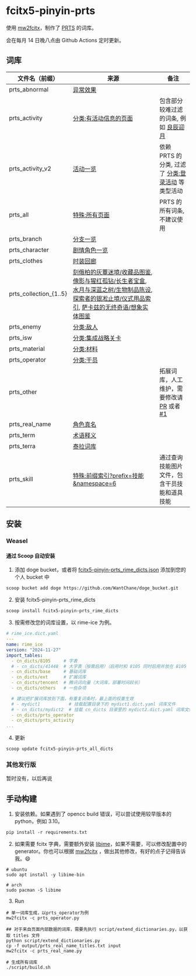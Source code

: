 # fcitx5-pinyin-prts

使用 [mw2fcitx](https://github.com/outloudvi/mw2fcitx)，制作了 [PRTS](https://prts.wiki/) 的词库。

会在每月 14 日晚八点由 Github Actions 定时更新。

## 词库

| 文件名（前缀）         | 来源                                                                                                                                                                                                                                                                                                                                                                                                                                                                                                                                                                                                                                                                                                                                                                                                                                                                                             | 备注                                                                                                                                                           |
| ---------------------- | ------------------------------------------------------------------------------------------------------------------------------------------------------------------------------------------------------------------------------------------------------------------------------------------------------------------------------------------------------------------------------------------------------------------------------------------------------------------------------------------------------------------------------------------------------------------------------------------------------------------------------------------------------------------------------------------------------------------------------------------------------------------------------------------------------------------------------------------------------------------------------------------------ | -------------------------------------------------------------------------------------------------------------------------------------------------------------- |
| prts_abnormal          | [异常效果](https://prts.wiki/w/%E5%BC%82%E5%B8%B8%E6%95%88%E6%9E%9C)                                                                                                                                                                                                                                                                                                                                                                                                                                                                                                                                                                                                                                                                                                                                                                                                                             |                                                                                                                                                                |
| prts_activity          | [分类:有活动信息的页面](https://prts.wiki/w/%E5%88%86%E7%B1%BB:%E6%9C%89%E6%B4%BB%E5%8A%A8%E4%BF%A1%E6%81%AF%E7%9A%84%E9%A1%B5%E9%9D%A2)                                                                                                                                                                                                                                                                                                                                                                                                                                                                                                                                                                                                                                                                                                                                                         | 包含部分较难过滤的词条, 例如 [良辰迎月](https://prts.wiki/w/%E8%89%AF%E8%BE%B0%E8%BF%8E%E6%9C%88)                                                              |
| prts_activity_v2       | [活动一览](https://prts.wiki/w/%E6%B4%BB%E5%8A%A8%E4%B8%80%E8%A7%88)                                                                                                                                                                                                                                                                                                                                                                                                                                                                                                                                                                                                                                                                                                                                                                                                                             | 依赖 PRTS 的分类, 过滤了 [分类:登录活动](https://prts.wiki/w/%E5%88%86%E7%B1%BB:%E7%99%BB%E5%BD%95%E6%B4%BB%E5%8A%A8) 等类型活动                               |
| prts_all               | [特殊:所有页面](https://prts.wiki/w/%E7%89%B9%E6%AE%8A:%E6%89%80%E6%9C%89%E9%A1%B5%E9%9D%A2)                                                                                                                                                                                                                                                                                                                                                                                                                                                                                                                                                                                                                                                                                                                                                                                                     | PRTS 的所有词条, 不建议使用                                                                                                                                    |
| prts_branch            | [分支一览](https://prts.wiki/w/%E5%88%86%E6%94%AF%E4%B8%80%E8%A7%88)                                                                                                                                                                                                                                                                                                                                                                                                                                                                                                                                                                                                                                                                                                                                                                                                                             |                                                                                                                                                                |
| prts_character         | [剧情角色一览](https://prts.wiki/w/%E5%89%A7%E6%83%85%E8%A7%92%E8%89%B2%E4%B8%80%E8%A7%88)                                                                                                                                                                                                                                                                                                                                                                                                                                                                                                                                                                                                                                                                                                                                                                                                       |                                                                                                                                                                |
| prts_clothes           | [时装回廊](https://prts.wiki/w/%E6%97%B6%E8%A3%85%E5%9B%9E%E5%BB%8A)                                                                                                                                                                                                                                                                                                                                                                                                                                                                                                                                                                                                                                                                                                                                                                                                                             |                                                                                                                                                                |
| prts_collection_{1..5} | [刻俄柏的灰蕈迷境/收藏品图鉴](https://prts.wiki/w/%E5%88%BB%E4%BF%84%E6%9F%8F%E7%9A%84%E7%81%B0%E8%95%88%E8%BF%B7%E5%A2%83/%E6%94%B6%E8%97%8F%E5%93%81%E5%9B%BE%E9%89%B4), [傀影与猩红孤钻/长生者宝盒](https://prts.wiki/w/%E5%82%80%E5%BD%B1%E4%B8%8E%E7%8C%A9%E7%BA%A2%E5%AD%A4%E9%92%BB/%E9%95%BF%E7%94%9F%E8%80%85%E5%AE%9D%E7%9B%92), [水月与深蓝之树/生物制品陈设](https://prts.wiki/w/%E6%B0%B4%E6%9C%88%E4%B8%8E%E6%B7%B1%E8%93%9D%E4%B9%8B%E6%A0%91/%E7%94%9F%E7%89%A9%E5%88%B6%E5%93%81%E9%99%88%E8%AE%BE), [探索者的银凇止境/仪式用品索引](https://prts.wiki/w/%E6%8E%A2%E7%B4%A2%E8%80%85%E7%9A%84%E9%93%B6%E5%87%87%E6%AD%A2%E5%A2%83/%E4%BB%AA%E5%BC%8F%E7%94%A8%E5%93%81%E7%B4%A2%E5%BC%95), [萨卡兹的无终奇语/想象实体图鉴](https://prts.wiki/w/%E8%90%A8%E5%8D%A1%E5%85%B9%E7%9A%84%E6%97%A0%E7%BB%88%E5%A5%87%E8%AF%AD/%E6%83%B3%E8%B1%A1%E5%AE%9E%E4%BD%93%E5%9B%BE%E9%89%B4) |                                                                                                                                                                |
| prts_enemy             | [分类:敌人](https://prts.wiki/w/%E5%88%86%E7%B1%BB:%E6%95%8C%E4%BA%BA)                                                                                                                                                                                                                                                                                                                                                                                                                                                                                                                                                                                                                                                                                                                                                                                                                           |                                                                                                                                                                |
| prts_isw               | [分类:集成战略关卡](https://prts.wiki/w/%E5%88%86%E7%B1%BB:%E9%9B%86%E6%88%90%E6%88%98%E7%95%A5%E5%85%B3%E5%8D%A1)                                                                                                                                                                                                                                                                                                                                                                                                                                                                                                                                                                                                                                                                                                                                                                               |                                                                                                                                                                |
| prts_material          | [分类:材料](https://prts.wiki/w/%E5%88%86%E7%B1%BB:%E6%9D%90%E6%96%99)                                                                                                                                                                                                                                                                                                                                                                                                                                                                                                                                                                                                                                                                                                                                                                                                                           |                                                                                                                                                                |
| prts_operator          | [分类:干员](https://prts.wiki/w/%E5%88%86%E7%B1%BB:%E5%B9%B2%E5%91%98)                                                                                                                                                                                                                                                                                                                                                                                                                                                                                                                                                                                                                                                                                                                                                                                                                           |                                                                                                                                                                |
| prts_other             |                                                                                                                                                                                                                                                                                                                                                                                                                                                                                                                                                                                                                                                                                                                                                                                                                                                                                                  | 拓展词库，人工维护，需要修改请 [PR](https://github.com/WantChane/fcitx5-pinyin-prts/pulls) 或者 [#1](https://github.com/WantChane/fcitx5-pinyin-prts/issues/1) |
| prts_real_name         | [角色真名](https://prts.wiki/w/%E8%A7%92%E8%89%B2%E7%9C%9F%E5%90%8D)                                                                                                                                                                                                                                                                                                                                                                                                                                                                                                                                                                                                                                                                                                                                                                                                                             |                                                                                                                                                                |
| prts_term              | [术语释义](https://prts.wiki/w/%E6%9C%AF%E8%AF%AD%E9%87%8A%E4%B9%89)                                                                                                                                                                                                                                                                                                                                                                                                                                                                                                                                                                                                                                                                                                                                                                                                                             |                                                                                                                                                                |
| prts_terra             | [泰拉词库](https://prts.wiki/w/%E6%B3%B0%E6%8B%89%E8%AF%8D%E5%BA%93)                                                                                                                                                                                                                                                                                                                                                                                                                                                                                                                                                                                                                                                                                                                                                                                                                             |                                                                                                                                                                |
| prts_skill             | [特殊:前缀索引?prefix=技能&namespace=6](https://prts.wiki/w/%E7%89%B9%E6%AE%8A:%E5%89%8D%E7%BC%80%E7%B4%A2%E5%BC%95?prefix=%E6%8A%80%E8%83%BD&namespace=6)                                                                                                                                                                                                                                                                                                                                                                                                                                                                                                                                                                                                                                                                                                                                       | 通过查询技能图片文件，包含干员技能和道具技能                                                                                                                   |

## 安装

### Weasel

#### 通过 Scoop 自动安装

1. 添加 doge bucket，或者将 [fcitx5-pinyin-prts_rime_dicts.json](https://github.com/WantChane/doge_bucket/blob/master/bucket/fcitx5-pinyin-prts_rime_dicts.json) 添加到您的个人 bucket 中

```shell
scoop bucket add doge https://github.com/WantChane/doge_bucket.git
```

2. 安装 fcitx5-pinyin-prts_rime_dicts

```shell
scoop install fcitx5-pinyin-prts_rime_dicts
```

3. 按需修改您的词库设置，以 rime-ice 为例。

```yaml
# rime_ice.dict.yaml
---
name: rime_ice
version: "2024-11-27"
import_tables:
  - cn_dicts/8105     # 字表
  # - cn_dicts/41448  # 大字表（按需启用）（启用时和 8105 同时启用并放在 8105 下面）
  - cn_dicts/base     # 基础词库
  - cn_dicts/ext      # 扩展词库
  - cn_dicts/tencent  # 腾讯词向量（大词库，部署时间较长）
  - cn_dicts/others   # 一些杂项

  # 建议把扩展词库放到下面，有重复词条时，最上面的权重生效
  # - mydict1           # 挂载配置目录下的 mydict1.dict.yaml 词库文件
  # - cn_dicts/mydict2  # 挂载 cn_dicts 目录里的 mydict2.dict.yaml 词库文件
  - cn_dicts/prts_operator
  - cn_dicts/prts_activity
...
```

4. 更新

```shell
scoop update fcitx5-pinyin-prts_all_dicts
```

### 其他发行版

暂时没有，以后再说

## 手动构建

1. 安装依赖。如果遇到了 opencc build 错误，可以尝试使用较早版本的 python，例如 3.10。

```shell
pip install -r requirements.txt
```

2. 如果需要 fcitx 字典，需要额外安装 [libime](https://github.com/fcitx/libime)，如果不需要，可以修改配置中的 generator。你也可以根据 [mw2fcitx](https://github.com/outloudvi/mw2fcitx) ，做出其他修改，有好的点子记得告诉我。😄

```shell
# ubuntu
sudo apt install -y libime-bin

# arch
sudo pacman -S libime
```

3. Run

```shell
# 单一词库生成，以prts_operator为例
mw2fcitx -c prts_operator.py

## 对于来自页面内部数据的词库，需要先执行 script/extend_dictionaries.py，以获取 titles 文件
python script/extend_dictionaries.py
cp -f output/prts_real_name_titles.txt input
mw2fcitx -c prts_real_name.py

# 生成所有词库
./script/build.sh
```
